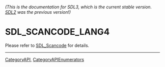 ###### (This is the documentation for SDL3, which is the current stable version. [SDL2](https://wiki.libsdl.org/SDL2/) was the previous version!)
# SDL_SCANCODE_LANG4

Please refer to [SDL_Scancode](SDL_Scancode) for details.

----
[CategoryAPI](CategoryAPI), [CategoryAPIEnumerators](CategoryAPIEnumerators)

